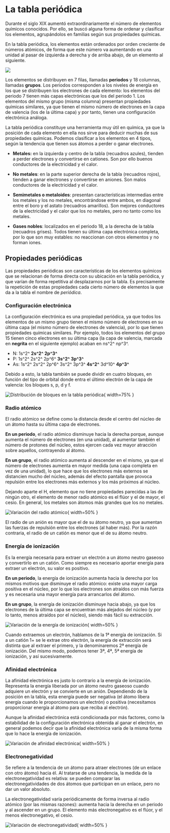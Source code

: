 # La tabla periódica

Durante el siglo XIX aumentó extraordinariamente el número de elementos químicos conocidos. Por ello, se buscó alguna forma de ordenar y clasificar los elementos, agrupándolos en familias según sus propiedades químicas.

En la tabla periódica, los elementos están ordenados por orden creciente de números atómicos, de forma que este número va aumentando en una unidad al pasar de izquierda a derecha y de arriba abajo, de un elemento al siguiente.

![](image-9.png)

Los elementos se distribuyen en 7 filas, llamadas **periodos** y 18 columnas, llamadas **grupos**. Los periodos corresponden a los niveles de energía en los que se distribuyen los electrones de cada elemento: los elementos del periodo 7 tienen más capas electrónicas que los del periodo 1. Los elementos del mismo grupo (misma columna) presentan propiedades químicas similares, ya que tienen el mismo número de electrones en la capa de valencia (los de la última capa) y por tanto, tienen una configuración electrónica análoga.

La tabla periódica constituye una herramienta muy útil en química, ya que la posición de cada elemento en ella nos sirve para deducir muchas de sus propiedades químicas. Podemos clasificar a los elementos en 4 tipos, según la tendencia que tienen sus átomos a perder o ganar electrones.

- **Metales:** en la izquierda y centro de la tabla (recuadros azules), tienden a perder electrones y convertirse en cationes. Son por ello buenos conductores de la electricidad y el calor.

- **No metales**: en la parte superior derecha de la tabla (recuadros rojos), tienden a ganar electrones y convertirse en aniones. Son malos conductores de la electricidad y el calor.

- **Semimetales o metaloides**: presentan características intermedias entre los metales y los no metales, encontrándose entre ambos, en diagonal entre el boro y el astato (recuadros amarillos). Son mejores conductores de la electricidad y el calor que los no metales, pero no tanto como los metales.

- **Gases nobles**: localizados en el periodo 18, a la derecha de la tabla (recuadros grises). Todos tienen su última capa electrónica completa, por lo que son muy estables: no reaccionan con otros elementos y no forman iones.

## Propiedades periódicas

Las propiedades periódicas son características de los elementos químicos que se relacionan de forma directa con su ubicación en la tabla periódica, y que varían de forma repetitiva al desplazarnos por la tabla. Es precisamente la repetición de estas propiedades cada cierto número de elementos la que da a la tabla el nombre de *periódica*.

### Configuración electrónica

La configuración electrónica es una propiedad periódica, ya que todos los elementos de un mismo grupo tienen el mismo número de electrones en su última capa (el mismo número de electrones de valencia), por lo que tienen propiedades químicas similares. Por ejemplo, todos los elementos del grupo 15 tienen cinco electrones en su última capa (la capa de valencia, marcada en **negrita** en el siguiente ejemplo) acaban en ns^2^ np^3^.

- N: 1s^2^ **2s^2^ 2p^3^**
- P: 1s^2^ 2s^2^ 2p^6^ **3s^2^ 3p^3^**
- As: 1s^2^ 2s^2^ 2p^6^ 3s^2^ 3p^3^ **4s^2^** 3d^10^ **4p^3^**

Debido a esto, la tabla también se puede dividir en cuatro bloques, en función del tipo de orbital donde entra el último electrón de la capa de valencia: los bloques s, p, d y f.

![Distribución de bloques en la tabla periódica](image-10.png){ width=75% }

### Radio atómico

El radio atómico se define como la distancia desde el centro del núcleo de un átomo hasta su última capa de electrones.

**En un periodo**, el radio atómico disminuye hacia la derecha porque, aunque aumenta el número de electrones (en una unidad), al aumentar también el número de protones del núcleo, estos ejercen cada vez mayor atracción sobre aquellos, contrayendo al átomo.

**En un grupo**, el radio atómico aumenta al descender en el mismo, ya que el número de electrones aumenta en mayor medida (una capa completa en vez de una unidad), lo que hace que los electrones más externos se distancien mucho del núcleo, además del efecto pantalla que provoca repulsión entre los electrones más externos y los más próximos al núcleo.

Dejando aparte el H, elemento que no tiene propiedades parecidas a las de ningún otro, el elemento de menor radio atómico es el flúor y el de mayor, el cesio. En general, los metales son átomos más grandes que los no metales.

![Variación del radio atómico](image-11.png){ width=50% }

El radio de un anión es mayor que el de su átomo neutro, ya que aumentan las fuerzas de repulsión entre los electrones (al haber más). Por la razón contraria, el radio de un catión es menor que el de su átomo neutro.

### Energía de ionización

Es la energía necesaria para extraer un electrón a un átomo neutro gaseoso y convertirlo en un catión. Como siempre es necesario aportar energía para extraer un electrón, su valor es positivo.

**En un periodo**, la energía de ionización aumenta hacia la derecha por los mismos motivos que disminuye el radio atómico: existe una mayor carga positiva en el núcleo, por lo que los electrones son atraídos con más fuerza y es necesaria una mayor energía para arrancarlos del átomo.

**En un grupo**, la energía de ionización disminuye hacia abajo, ya que los electrones de la última capa se encuentran más alejados del núcleo (y por lo tanto, menos atraídos por el núcleo), siendo más fácil su extracción.

![Variación de la energía de ionización](image-13.png){ width=50% }

Cuando extraemos un electrón, hablamos de la 1ª energía de ionización. Si a un catión 1+ se le extrae otro electrón, la energía de extracción será distinta que al extraer el primero, y la denominaremos 2ª energía de ionización. Del mismo modo, podemos tener 3ª, 4ª, 5ª energía de ionización, y así sucesivamente.

### Afinidad electrónica

La afinidad electrónica es justo lo contrario a la energía de ionización. Representa la energía liberada por un átomo neutro gaseoso cuando adquiere un electrón y se convierte en un anión. Dependiendo de la posición en la tabla, esta energía puede ser negativa (el átomo libera energía cuando le proporcionamos un electrón) o positiva (necesitamos proporcionar energía al átomo para que reciba al electrón).

Aunque la afinidad electrónica está condicionada por más factores, como la estabilidad de la configuración electrónica obtenida al ganar el electrón, en general podemos decir
que la afinidad electrónica varía de la misma forma que lo hace la energía de ionización.

![Variación de afinidad electrónica](image-13.png){ width=50% }

### Electronegatividad

Se refiere a la tendencia de un átomo para atraer electrones (de un enlace con otro átomo) hacia él. Al tratarse de una tendencia, la medida de la electronegatividad es relativa: se pueden comparar las electronegatividades de dos átomos que participan en un enlace, pero no dar un valor absoluto.

La electronegatividad varía periódicamente de forma inversa al radio atómico (por las mismas razones): aumenta hacia la derecha en un periodo y al ascender en un grupo.
El elemento más electronegativo es el flúor, y el menos electronegativo, el cesio.

![Variación de electronegatividad](image-13.png){ width=50% }

